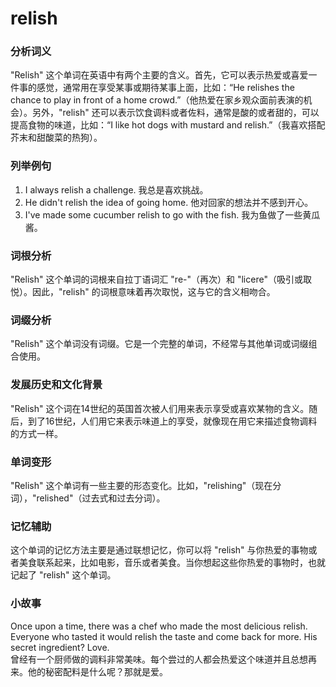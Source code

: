 # relish

### 分析词义

  

"Relish" 这个单词在英语中有两个主要的含义。首先，它可以表示热爱或喜爱一件事的感觉，通常用在享受某事或期待某事上面，比如：“He relishes the chance to play in front of a home crowd.”（他热爱在家乡观众面前表演的机会）。另外，"relish" 还可以表示饮食调料或者佐料，通常是酸的或者甜的，可以提高食物的味道，比如：“I like hot dogs with mustard and relish.”（我喜欢搭配芥末和甜酸菜的热狗）。

  

### 列举例句

  

1.  I always relish a challenge. 我总是喜欢挑战。
2.  He didn't relish the idea of going home. 他对回家的想法并不感到开心。
3.  I've made some cucumber relish to go with the fish. 我为鱼做了一些黄瓜酱。

  

### 词根分析

  

"Relish" 这个单词的词根来自拉丁语词汇 "re-"（再次）和 "licere"（吸引或取悦）。因此，"relish" 的词根意味着再次取悦，这与它的含义相吻合。

  

### 词缀分析

  

"Relish" 这个单词没有词缀。它是一个完整的单词，不经常与其他单词或词缀组合使用。

  

### 发展历史和文化背景

  

"Relish" 这个词在14世纪的英国首次被人们用来表示享受或喜欢某物的含义。随后，到了16世纪，人们用它来表示味道上的享受，就像现在用它来描述食物调料的方式一样。

  

### 单词变形

  

"Relish" 这个单词有一些主要的形态变化。比如，"relishing"（现在分词），"relished"（过去式和过去分词）。

  

### 记忆辅助

  

这个单词的记忆方法主要是通过联想记忆，你可以将 "relish" 与你热爱的事物或者美食联系起来，比如电影，音乐或者美食。当你想起这些你热爱的事物时，也就记起了 "relish" 这个单词。

  

### 小故事

  

Once upon a time, there was a chef who made the most delicious relish. Everyone who tasted it would relish the taste and come back for more. His secret ingredient? Love.  
曾经有一个厨师做的调料非常美味。每个尝过的人都会热爱这个味道并且总想再来。他的秘密配料是什么呢？那就是爱。
